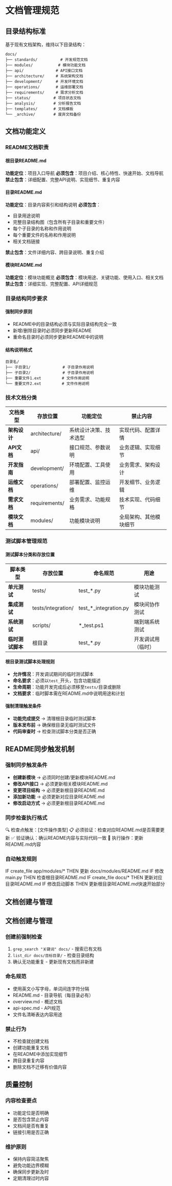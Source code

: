 # 文档管理规范

## 目录结构标准

基于现有文档架构，维持以下目录结构：

```
docs/
├── standards/          # 开发规范文档
├── modules/           # 模块功能文档
├── api/              # API接口文档  
├── architecture/     # 系统架构文档
├── development/      # 开发环境文档
├── operations/       # 运维部署文档
├── requirements/     # 需求分析文档
├── status/          # 项目状态文档
├── analysis/        # 分析报告文档
├── templates/       # 文档模板
└── _archive/        # 废弃文档备份
```

## 文档功能定义

### README文档职责

#### 根目录README.md
**功能定位**：项目入口导航
**必须包含**：项目介绍、核心特性、快速开始、文档导航
**禁止包含**：详细配置、完整API说明、实现细节、重复内容

#### 目录README.md  
**功能定位**：目录内容索引和结构说明
**必须包含**：
- 目录用途说明
- 完整目录结构图（包含所有子目录和重要文件）
- 每个子目录的名称和作用说明
- 每个重要文件的名称和作用说明
- 相关文档链接

**禁止包含**：文件详细内容、跨目录说明、重复介绍

#### 模块README.md
**功能定位**：模块功能概览
**必须包含**：模块用途、关键功能、使用入口、相关文档
**禁止包含**：详细实现、完整配置、API详细规范

### 目录结构同步要求

#### 强制同步原则
- README中的目录结构必须与实际目录结构完全一致
- 新增/删除目录时必须同步更新README
- 重命名目录时必须同步更新README中的说明

#### 结构说明格式
```
目录名/
├── 子目录1/              # 子目录作用说明
├── 子目录2/              # 子目录作用说明
├── 重要文件1.ext         # 文件作用说明
└── 重要文件2.ext         # 文件作用说明
```

### 技术文档分类

| 文档类型 | 存放位置 | 功能定位 | 禁止内容 |
|---------|---------|---------|---------|
| **架构设计** | architecture/ | 系统设计决策、技术选型 | 实现代码、配置详情 |
| **API文档** | api/ | 接口规范、参数说明 | 业务逻辑、实现细节 |  
| **开发指南** | development/ | 环境配置、工具使用 | 业务需求、架构设计 |
| **运维文档** | operations/ | 部署配置、监控运维 | 开发细节、业务逻辑 |
| **需求文档** | requirements/ | 业务需求、功能规格 | 技术实现、代码细节 |
| **模块文档** | modules/ | 功能模块说明 | 全局架构、其他模块细节 |

### 测试脚本管理规范

#### 测试脚本分类和存放位置
| 脚本类型 | 存放位置 | 命名规范 | 用途 |
|---------|---------|---------|------|
| **单元测试** | tests/ | test_*.py | 模块功能测试 |
| **集成测试** | tests/integration/ | test_*_integration.py | 模块间协作测试 |
| **系统测试** | scripts/ | *_test.ps1 | 端到端系统测试 |
| **临时测试脚本** | 根目录 | test_*.py | 开发调试用（临时） |

#### 根目录测试脚本处理规则
- **允许情况**：开发调试期间的临时测试脚本
- **命名要求**：必须以`test_`开头，包含功能描述
- **生命周期**：功能开发完成后必须移至`tests/`目录或删除
- **文档要求**：临时脚本需在README.md中说明用途和计划

#### 强制清理触发条件
- **功能完成提交** → 清理根目录临时测试脚本
- **版本发布前** → 确保根目录无临时测试文件
- **代码审查时** → 检查测试脚本分类是否正确

## README同步触发机制

### 强制同步触发条件
- **创建新模块** → 必须同时创建/更新模块README.md
- **修改API接口** → 必须更新相关模块README.md
- **变更项目结构** → 必须更新根目录README.md
- **添加新功能** → 必须更新对应目录README.md
- **修改启动方式** → 必须更新根目录README.md

### 同步检查执行格式
🔍 检查点触发：[文件操作类型]
📋 必须验证：检查对应README.md是否需要更新
✅ 验证确认：确认README内容与实际代码一致
🚫 执行操作：更新README.md内容

### 自动触发规则
IF create_file app/modules/* THEN 更新 docs/modules/README.md
IF 修改 main.py THEN 检查根目录README.md
IF create_file docs/* THEN 更新对应目录README.md
IF 修改启动脚本 THEN 更新根目录README.md快速开始部分

## 文档创建与管理

## 文档创建与管理

### 创建前强制检查
1. `grep_search "关键词" docs/` - 搜索已有文档
2. `list_dir docs/目标目录/` - 检查目录结构  
3. 确认无功能重复 - 更新现有文档而非新建

### 命名规范
- 使用英文小写字母，单词间连字符分隔
- README.md - 目录导航（每目录必有）
- overview.md - 概述文档
- api-spec.md - API规范
- 文件名清晰表达内容用途

### 禁止行为
- 不检查就创建文档
- 创建功能重复文档  
- 在README中添加实现细节
- 跨目录重复内容
- 删除文档不迁移有价值内容

## 质量控制

### 内容检查要点
- 功能定位是否明确
- 是否包含禁止内容
- 文档间是否有重复  
- 链接引用是否正确

### 维护原则
- 保持内容简洁聚焦
- 避免功能边界模糊
- 确保同步更新及时
- 定期清理过时内容